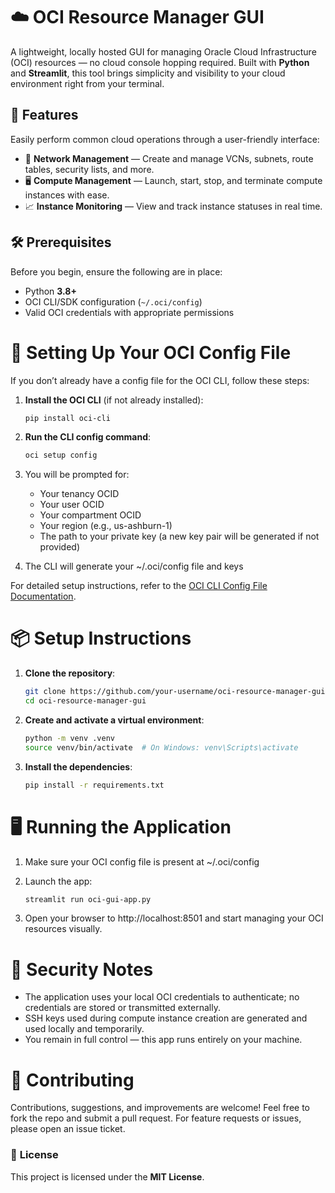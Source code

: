 # ☁️ OCI Resource Manager GUI

A lightweight, locally hosted GUI for managing Oracle Cloud Infrastructure (OCI) resources — no cloud console hopping required. Built with **Python** and **Streamlit**, this tool brings simplicity and visibility to your cloud environment right from your terminal.

## 🚀 Features

Easily perform common cloud operations through a user-friendly interface:

- 🔧 **Network Management** — Create and manage VCNs, subnets, route tables, security lists, and more.
- 🖥️ **Compute Management** — Launch, start, stop, and terminate compute instances with ease.
- 📈 **Instance Monitoring** — View and track instance statuses in real time.

## 🛠️ Prerequisites

Before you begin, ensure the following are in place:

- Python **3.8+**
- OCI CLI/SDK configuration (`~/.oci/config`)
- Valid OCI credentials with appropriate permissions

# 🔧 Setting Up Your OCI Config File

If you don’t already have a config file for the OCI CLI, follow these steps:

1. **Install the OCI CLI** (if not already installed):

   ```bash
   pip install oci-cli
   ```
   
3. **Run the CLI config command**:

   ```bash
   oci setup config
   ```
   
5. You will be prompted for:
    - Your tenancy OCID
    - Your user OCID
    - Your compartment OCID
    - Your region (e.g., us-ashburn-1)
    - The path to your private key (a new key pair will be generated if not provided)
6. The CLI will generate your ~/.oci/config file and keys

For detailed setup instructions, refer to the [OCI CLI Config File Documentation](https://docs.oracle.com/en-us/iaas/Content/API/SDKDocs/cliinstall.htm#configfile).

# 📦 Setup Instructions

1. **Clone the repository**:

   ```bash
   git clone https://github.com/your-username/oci-resource-manager-gui.git
   cd oci-resource-manager-gui
   ```
   
3. **Create and activate a virtual environment**:

   ```bash
   python -m venv .venv
   source venv/bin/activate  # On Windows: venv\Scripts\activate
   ```
   
5. **Install the dependencies**:

   ```bash
   pip install -r requirements.txt
   ```
   
# 🖥️ Running the Application

1. Make sure your OCI config file is present at ~/.oci/config
2. Launch the app:

   ```bash
   streamlit run oci-gui-app.py
   ```
   
4. Open your browser to http://localhost:8501 and start managing your OCI resources visually.

# 🔐 Security Notes

- The application uses your local OCI credentials to authenticate; no credentials are stored or transmitted externally.
- SSH keys used during compute instance creation are generated and used locally and temporarily.
- You remain in full control — this app runs entirely on your machine.

# 🙌 **Contributing**

Contributions, suggestions, and improvements are welcome! Feel free to fork the repo and submit a pull request. For feature requests or issues, please open an issue ticket.

### 📄 **License**

This project is licensed under the **MIT License**.
